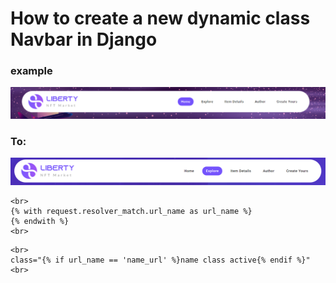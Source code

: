 <h1>How to create a new dynamic class Navbar in Django</h1>

<h3>example</h3>
<img src="./1.png" alt="">

<h3>To:</h3>
<img src="./2.png" alt="">
<p>

    <br>
    {% with request.resolver_match.url_name as url_name %}
    {% endwith %}
    <br>
</p>
<p>

    <br>
    class="{% if url_name == 'name_url' %}name class active{% endif %}"
    <br>
</p>